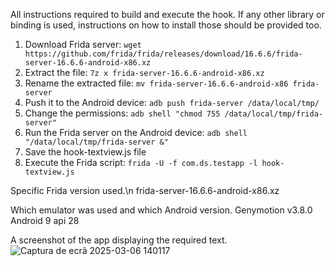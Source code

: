 
All instructions required to build and execute the hook. If any other library or binding is used, instructions on how to install those should be provided too.
  1) Download Frida server: `wget https://github.com/frida/frida/releases/download/16.6.6/frida-server-16.6.6-android-x86.xz`
  2) Extract the file: `7z x frida-server-16.6.6-android-x86.xz`
  3) Rename the extracted file: `mv frida-server-16.6.6-android-x86 frida-server`
  4) Push it to the Android device: `adb push frida-server /data/local/tmp/`
  5) Change the permissions: `adb shell "chmod 755 /data/local/tmp/frida-server"`
  6) Run the Frida server on the Android device: `adb shell "/data/local/tmp/frida-server &"`
  7) Save the hook-textview.js file
  8) Execute the Frida script: `frida -U -f com.ds.testapp -l hook-textview.js`
       

Specific Frida version used.\n
  frida-server-16.6.6-android-x86.xz


Which emulator was used and which Android version.
  Genymotion v3.8.0
  Android 9 api 28


A screenshot of the app displaying the required text.
  ![Captura de ecrã 2025-03-06 140117](https://github.com/user-attachments/assets/939cb4fb-e007-4e79-8b26-96fae4588ec8)

